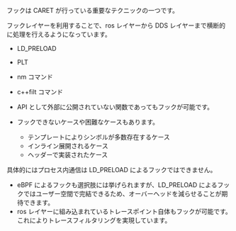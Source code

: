 フックは CARET が行っている重要なテクニックの一つです。

フックレイヤーを利用することで、ros レイヤーから DDS レイヤーまで横断的に処理を行えるようになっています。

- LD_PRELOAD
- PLT
- nm コマンド
- c++filt コマンド

- API として外部に公開されていない関数であってもフックが可能です。
- フックできないケースや困難なケースもあります。
  - テンプレートによりシンボルが多数存在するケース
  - インライン展開されるケース
  - ヘッダーで実装されたケース

具体的にはプロセス内通信は LD_PRELOAD によるフックではできません。

- eBPF によるフックも選択肢には挙げられますが、LD_PRELOAD によるフックではユーザー空間で完結できるため、オーバーヘッドを減らせることが期待できます。
- ros レイヤーに組み込まれているトレースポイント自体もフックが可能です。　これによりトレースフィルタリングを実現しています。
